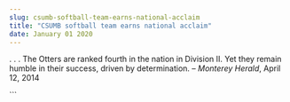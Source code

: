 ```yaml
---
slug: csumb-softball-team-earns-national-acclaim
title: "CSUMB softball team earns national acclaim"
date: January 01 2020
---
```


 
<p>
  . . . The Otters are ranked fourth in the nation in Division II. Yet they
  remain humble in their success, driven by determination. –
  <em>Monterey Herald</em>, April 12, 2014
</p>
```
